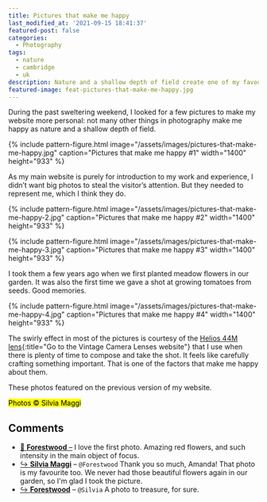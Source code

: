 ```yaml
---
title: Pictures that make me happy
last_modified_at: '2021-09-15 18:41:37'
featured-post: false
categories:
  - Photography
tags:
  - nature
  - cambridge
  - uk
description: Nature and a shallow depth of field create one of my favourite photography style. Here I present four pictures that make me happy.
featured-image: feat-pictures-that-make-me-happy.jpg
---
```

<p class="lead">During the past sweltering weekend, I looked for a few pictures to make my website more personal: not many other things in photography make me happy as nature and a shallow depth of field.</p>

<!--more-->

{% include pattern-figure.html image="/assets/images/pictures-that-make-me-happy.jpg" caption="Pictures that make me happy #1" width="1400" height="933" %}

As my main website is purely for introduction to my work and experience, I didn’t want big photos to steal the visitor’s attention. But they needed to represent me, which I think they do.

{% include pattern-figure.html image="/assets/images/pictures-that-make-me-happy-2.jpg" caption="Pictures that make me happy #2" width="1400" height="933" %}

{% include pattern-figure.html image="/assets/images/pictures-that-make-me-happy-3.jpg" caption="Pictures that make me happy #3" width="1400" height="933" %}

I took them a few years ago when we first planted meadow flowers in our garden. It was also the first time we gave a shot at growing tomatoes from seeds. Good memories.

{% include pattern-figure.html image="/assets/images/pictures-that-make-me-happy-4.jpg" caption="Pictures that make me happy #4" width="1400" height="933" %}

The swirly effect in most of the pictures is courtesy of the [Helios 44M lens](https://vintage-camera-lenses.com/helios-44-2-58mm-f2/){:title="Go to the Vintage Camera Lenses website"} that I use when there is plenty of time to compose and take the shot. It feels like carefully crafting something important. That is one of the factors that make me happy about them.

<p class="detached">These photos featured on the previous version of my website.</p>

<p class="detached"><mark class="smd-highlight small">Photos &copy; Silvia Maggi</mark></p>

<div class="smd-responses my-5 pt-3">
  <h2>Comments</h2>
  <div class="webmentions">
    <ul class="comments">
      <li>
        <a class="reaction" rel="nofollow ugc" title="mentioned" href="https://forestwoodfolkart.wordpress.com">💬 <strong>Forestwood</strong>&nbsp;&ndash;</a>
        <span>I love the first photo. Amazing red flowers, and such intensity in the main object of focus.</span>
      </li>
      <li class="reaction-reply">
        <a class="reaction" title="mentioned" href="{{ site.url }}">↪️ <strong>Silvia Maggi</strong></a>&nbsp;&ndash;&nbsp;<code>@Forestwood</code>
        <span>Thank you so much, Amanda! That photo is my favourite too. We never had those beautiful flowers again in our garden, so I'm glad I took the picture.</span>
      </li>
      <li class="reaction-reply">
        <a class="reaction" rel="nofollow ugc" title="mentioned" href="https://forestwoodfolkart.wordpress.com">↪️ <strong>Forestwood</strong></a>&nbsp;&ndash;&nbsp;<code>@Silvia</code>
        <span>A photo to treasure, for sure.</span>
      </li>
    </ul>
  </div>
</div>